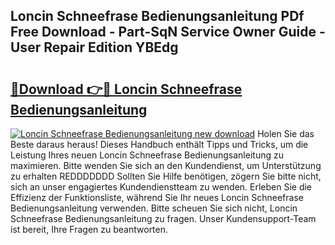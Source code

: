## Loncin Schneefrase Bedienungsanleitung PDf Free Download - Part-SqN Service Owner Guide - User Repair Edition YBEdg

# <h2><a href="http://df0tsgm.blite.top/?on=Loncin+Schneefrase+Bedienungsanleitung">🔗Download 👉🔴 Loncin Schneefrase Bedienungsanleitung</a></h2>

[![Loncin Schneefrase Bedienungsanleitung new download](https://i.imgur.com/lujVjoI.png)](http://df0tsgm.blite.top/?on=Loncin+Schneefrase+Bedienungsanleitung)
Holen Sie das Beste daraus heraus! Dieses Handbuch enthält Tipps und Tricks, um die Leistung Ihres neuen Loncin Schneefrase Bedienungsanleitung zu maximieren. Bitte wenden Sie sich an den Kundendienst, um Unterstützung zu erhalten REDDDDDDD Sollten Sie Hilfe benötigen, zögern Sie bitte nicht, sich an unser engagiertes Kundendienstteam zu wenden. Erleben Sie die Effizienz der Funktionsliste, während Sie Ihr neues Loncin Schneefrase Bedienungsanleitung verwenden. Bitte scheuen Sie sich nicht, Loncin Schneefrase Bedienungsanleitung zu fragen. Unser Kundensupport-Team ist bereit, Ihre Fragen zu beantworten.
